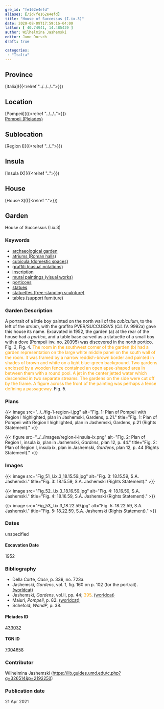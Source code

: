 ```yaml
---
gre_id: "fe162e4efd"
aliases: [/id/fe162e4efd]
title: "House of Successus (I.ix.3)"
date: 2020-08-09T17:59:16-04:00
latlon: [ 40.74941, 14.485429 ]
author: Wilhelmina Jashemski
editor: June Dorsch
draft: true

categories:
 - "Italia"
---
```


## Province

[Italia]({{<relref "../../../..">}})

## Location

[Pompeii]({{<relref "../../..">}}) \
[Pompeii (Pleiades)](https://pleiades.stoa.org/places/433032)

## Sublocation

[Region I]({{<relref "../..">}})

<!--### Sublocation Description-->

<!-- DESCRIPTION -->

## Insula

[Insula IX]({{<relref "..">}})

## House

[House 3]({{<relref ".">}})

## Garden

House of Successus (I.ix.3)

### Keywords

- [archaeological garden](#)
- [atriums (Roman halls)](http://vocab.getty.edu/page/aat/300004097)
- [cubicula (domestic spaces)](http://vocab.getty.edu/page/aat/300004367)
- [graffiti (casual notations)](http://vocab.getty.edu/page/aat/300015613)
- [inscription](#)
- [mural paintings (visual works)](http://vocab.getty.edu/page/aat/300033644)
- [porticoes](http://vocab.getty.edu/page/aat/300004145)
- [statues](http://vocab.getty.edu/page/aat/300047600)
- [statuettes (free-standing sculpture)](http://vocab.getty.edu/page/aat/300312262)
- [tables (support furniture)](http://vocab.getty.edu/page/aat/300039548)

### Garden Description

A portrait of a little boy painted on the north wall of the *cubiculum*, to the left of the *atrium*, with the graffito PVER/SUCCUSSVS (*CIL* IV. 9992a) gave this house its name. Excavated in 1952, the garden (a) at the rear of the house had a *portico*, and a table base carved as a statuette of a small boy with a dove (Pompeii inv. no. 20395) was discovered in the north portico. Fig. 3, Fig. 4. <span style="color:orange">The room in the southwest corner of the garden (b) had a garden representation on the large white middle panel on the south wall of the room. It was framed by a narrow reddish-brown border and painted in shades of brown and white on a light blue-green background. Two gardens enclosed by a wooden fence contained an open apse-shaped area in between them with a round pool. A jet in the center jetted water which descended in two separate streams. The gardens on the side were cut off by the frame. A figure across the front of the painting was perhaps a fence defining a passageway.</span> Fig. 5.

<!--### Maps-->

<!--
OLD WAY (DO NOT USE)
![alt_text](../../images/image_name.ext)
*CAPTION*

NEW WAY ↓↓↓↓
{{< figure src="../../images/image_name.ext" alt="ALT_TEXT" title="CAPTION" >}}
-->

### Plans

{{< image src="../../fig-1-region-i.jpg" alt="Fig. 1: Plan of Pompeii with Region I highlighted, plan in Jashemski, Gardens, p.21." title="Fig. 1: Plan of Pompeii with Region I highlighted, plan in Jashemski, Gardens, p.21 (Rights Statement)." >}}

{{< figure src="../../images/region-i-insula-ix.png" alt="Fig. 2: Plan of Region I, insula ix, plan in Jashemski, *Gardens*, plan 12, p. 44." title="Fig. 2: Plan of Region I, insula ix, plan in Jashemski, *Gardens*, plan 12, p. 44 (Rights Statement)." >}}

### Images

{{< image src="Fig_51_I.ix.3_18.15.59.jpg" alt="Fig. 3: 18.15.59, S.A. Jashemski." title="Fig. 3: 18.15.59, S.A. Jashemski (Rights Statement)." >}}

{{< image src="Fig_52_I.ix.3_18.16.59.jpg" alt="Fig. 4: 18.16.59, S.A. Jashemski." title="Fig. 4: 18.16.59, S.A. Jashemski (Rights Statement)." >}}

{{< image src="Fig_53_I.ix.3_18.22.59.jpg" alt="Fig. 5: 18.22.59, S.A. Jashemski." title="Fig. 5: 18.22.59, S.A. Jashemski (Rights Statement)." >}}

### Dates

unspecified

#### Excavation Date

1952

### Bibliography

* Della Corte, *Case*, p. 339, no. 723a.
* Jashemski, *Gardens*, vol. 1, fig. 160 on p. 102 (for the portrait). [(worldcat)](http://www.worldcat.org/oclc/884024123)
* Jashemski, *Gardens*, vol.II, pp. 44; <span style="color:orange">395</span>. [(worldcat)](http://www.worldcat.org/oclc/921816405)
* Maiuri, *Pompeii*, p. 82. [(worldcat)](http://www.worldcat.org/oclc/470375462)
* Schefold, *WandP*, p. 38.

<!--#### Periodo ID-->

<!-- [PERIODO_ID](https://pleiades.stoa.org/places/PLEIADES_ID) -->

#### Pleiades ID

[433032](https://pleiades.stoa.org/places/433032)

#### TGN ID

[7004658](http://vocab.getty.edu/page/tgn/7004658)

### Contributor

Wilhelmina Jashemski (https://lib.guides.umd.edu/c.php?g=326514&p=2193250)

### Publication date


21 Apr 2021

<!--### Related articles-->

<!-- Links to other related articles. Leave blank for now -->